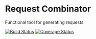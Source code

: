 # Request Combinator

Functional tool for generating requests.

[![Build Status](https://img.shields.io/travis/nealgranger/request-combinator/master.svg)](https://travis-ci.org/nealgranger/request-combinator)
[![Coverage Status](https://img.shields.io/coveralls/nealgranger/request-combinator/master.svg)](https://coveralls.io/github/nealgranger/request-combinator)
